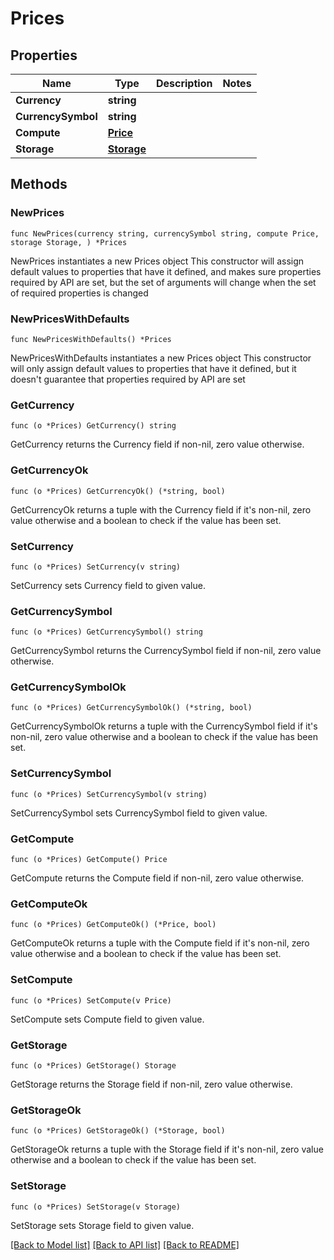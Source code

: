 # Prices

## Properties

Name | Type | Description | Notes
------------ | ------------- | ------------- | -------------
**Currency** | **string** |  | 
**CurrencySymbol** | **string** |  | 
**Compute** | [**Price**](Price.md) |  | 
**Storage** | [**Storage**](Storage.md) |  | 

## Methods

### NewPrices

`func NewPrices(currency string, currencySymbol string, compute Price, storage Storage, ) *Prices`

NewPrices instantiates a new Prices object
This constructor will assign default values to properties that have it defined,
and makes sure properties required by API are set, but the set of arguments
will change when the set of required properties is changed

### NewPricesWithDefaults

`func NewPricesWithDefaults() *Prices`

NewPricesWithDefaults instantiates a new Prices object
This constructor will only assign default values to properties that have it defined,
but it doesn't guarantee that properties required by API are set

### GetCurrency

`func (o *Prices) GetCurrency() string`

GetCurrency returns the Currency field if non-nil, zero value otherwise.

### GetCurrencyOk

`func (o *Prices) GetCurrencyOk() (*string, bool)`

GetCurrencyOk returns a tuple with the Currency field if it's non-nil, zero value otherwise
and a boolean to check if the value has been set.

### SetCurrency

`func (o *Prices) SetCurrency(v string)`

SetCurrency sets Currency field to given value.


### GetCurrencySymbol

`func (o *Prices) GetCurrencySymbol() string`

GetCurrencySymbol returns the CurrencySymbol field if non-nil, zero value otherwise.

### GetCurrencySymbolOk

`func (o *Prices) GetCurrencySymbolOk() (*string, bool)`

GetCurrencySymbolOk returns a tuple with the CurrencySymbol field if it's non-nil, zero value otherwise
and a boolean to check if the value has been set.

### SetCurrencySymbol

`func (o *Prices) SetCurrencySymbol(v string)`

SetCurrencySymbol sets CurrencySymbol field to given value.


### GetCompute

`func (o *Prices) GetCompute() Price`

GetCompute returns the Compute field if non-nil, zero value otherwise.

### GetComputeOk

`func (o *Prices) GetComputeOk() (*Price, bool)`

GetComputeOk returns a tuple with the Compute field if it's non-nil, zero value otherwise
and a boolean to check if the value has been set.

### SetCompute

`func (o *Prices) SetCompute(v Price)`

SetCompute sets Compute field to given value.


### GetStorage

`func (o *Prices) GetStorage() Storage`

GetStorage returns the Storage field if non-nil, zero value otherwise.

### GetStorageOk

`func (o *Prices) GetStorageOk() (*Storage, bool)`

GetStorageOk returns a tuple with the Storage field if it's non-nil, zero value otherwise
and a boolean to check if the value has been set.

### SetStorage

`func (o *Prices) SetStorage(v Storage)`

SetStorage sets Storage field to given value.



[[Back to Model list]](../README.md#documentation-for-models) [[Back to API list]](../README.md#documentation-for-api-endpoints) [[Back to README]](../README.md)


